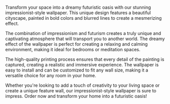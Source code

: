 <!--
Write me content for website with wallpaper "An impressionist-style painting of a futuristic cityscape, with blurred lines and bold colors creating a dreamy effect."
-->

<!--font:Montserrat-->

Transform your space into a dreamy futuristic oasis with our stunning impressionist-style wallpaper. This unique design features a beautiful cityscape, painted in bold colors and blurred lines to create a mesmerizing effect.

The combination of impressionism and futurism creates a truly unique and captivating atmosphere that will transport you to another world. The dreamy effect of the wallpaper is perfect for creating a relaxing and calming environment, making it ideal for bedrooms or meditation spaces.

The high-quality printing process ensures that every detail of the painting is captured, creating a realistic and immersive experience. The wallpaper is easy to install and can be customized to fit any wall size, making it a versatile choice for any room in your home.

Whether you're looking to add a touch of creativity to your living space or create a unique feature wall, our impressionist-style wallpaper is sure to impress. Order now and transform your home into a futuristic oasis!
